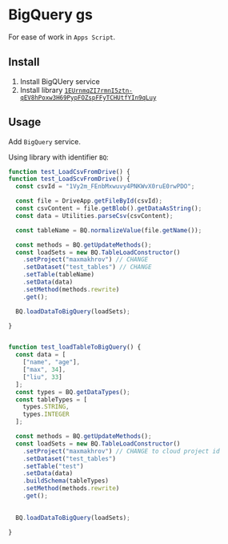 # BigQuery gs
For ease of work in `Apps Script`.

## Install

 1. Install BigQUery service
 2. Install library [`1EUrnmqZI7rmnI5ztn-qEV8hPoxw3H69PypFOZspFFyTCHUtfYIn9qLuy`](https://script.google.com/u/0/home/projects/1EUrnmqZI7rmnI5ztn-qEV8hPoxw3H69PypFOZspFFyTCHUtfYIn9qLuy/edit)

## Usage

Add `BigQuery` service.

Using library with identifier `BQ`:

```js
function test_LoadCsvFromDrive() {
function test_LoadScvFromDrive() {
  const csvId = "1Vy2m_FEnbMxwuvy4PNKWvX0ruE0rwPDO";

  const file = DriveApp.getFileById(csvId);
  const csvContent = file.getBlob().getDataAsString();
  const data = Utilities.parseCsv(csvContent);

  const tableName = BQ.normalizeValue(file.getName());

  const methods = BQ.getUpdateMethods();
  const loadSets = new BQ.TableLoadConstructor()
    .setProject("maxmakhrov") // CHANGE
    .setDataset("test_tables") // CHANGE
    .setTable(tableName)
    .setData(data)
    .setMethod(methods.rewrite)
    .get();

  BQ.loadDataToBigQuery(loadSets);

}


function test_loadTableToBigQuery() {
  const data = [
    ["name", "age"],
    ["max", 34],
    ["liu", 33]
  ];
  const types = BQ.getDataTypes();
  const tableTypes = [
    types.STRING,
    types.INTEGER
  ];

  const methods = BQ.getUpdateMethods();
  const loadSets = new BQ.TableLoadConstructor()
    .setProject("maxmakhrov") // CHANGE to cloud project id
    .setDataset("test_tables")
    .setTable("test")
    .setData(data)
    .buildSchema(tableTypes)
    .setMethod(methods.rewrite)
    .get();

  
  BQ.loadDataToBigQuery(loadSets);

}
```
